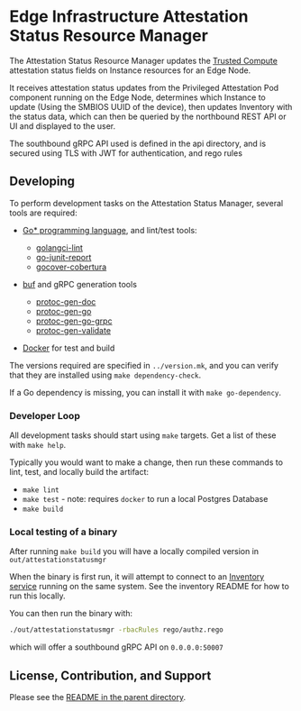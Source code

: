 # Edge Infrastructure Attestation Status Resource Manager

The Attestation Status Resource Manager updates the [Trusted
Compute](https://github.com/open-edge-platform/trusted-compute) attestation
status fields on Instance resources for an Edge Node.

It receives attestation  status updates from the Privileged Attestation Pod
component running on the Edge Node, determines which Instance to update (Using
the SMBIOS UUID of the device), then updates Inventory with the status data,
which can then be queried by the northbound REST API or UI and displayed to the
user.

The southbound gRPC API used is defined in the api directory, and is secured
using TLS with JWT for authentication, and rego rules

## Developing

To perform development tasks on the Attestation Status Manager, several tools
are required:

- [Go\* programming language](https://go.dev), and lint/test tools:
  - [golangci-lint](https://github.com/golangci/golangci-lint)
  - [go-junit-report](https://github.com/jstemmer/go-junit-report)
  - [gocover-cobertura](https://github.com/boumenot/gocover-cobertura)

- [buf](https://github.com/bufbuild/buf) and gRPC generation tools
  - [protoc-gen-doc](https://github.com/pseudomuto/protoc-gen-doc)
  - [protoc-gen-go](https://pkg.go.dev/google.golang.org/protobuf)
  - [protoc-gen-go-grpc](https://pkg.go.dev/google.golang.org/grpc)
  - [protoc-gen-validate](https://pkg.go.dev/github.com/envoyproxy/protoc-gen-validate)

- [Docker](https://docs.docker.com) for test and build

The versions required are specified in `../version.mk`, and you can verify that
they are installed using `make dependency-check`.

If a Go dependency is missing, you can install it with `make go-dependency`.

### Developer Loop

All development tasks should start using `make` targets.  Get a list of these
with `make help`.

Typically you would want to make a change, then run these commands to lint,
test, and locally build the artifact:

- `make lint`
- `make test` - note: requires `docker` to run a local Postgres Database
- `make build`

### Local testing of a binary

After running `make build` you will have a locally compiled version in
`out/attestationstatusmgr`

When the binary is first run, it will attempt to connect to an [Inventory
service](https://github.com/open-edge-platform/infra-core/tree/main/inventory)
running on the same system. See the inventory README for how to run this
locally.

You can then run the binary with:

```bash
./out/attestationstatusmgr -rbacRules rego/authz.rego
```

which will offer a southbound gRPC API on `0.0.0.0:50007`

## License, Contribution, and Support

Please see the [README in the parent directory](../README.md).
